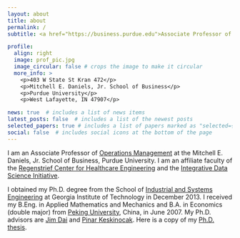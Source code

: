 ```yaml
---
layout: about
title: about
permalink: /
subtitle: <a href="https://business.purdue.edu">Associate Professor of Operations Management

profile:
  align: right
  image: prof_pic.jpg
  image_circular: false # crops the image to make it circular
  more_info: >
    <p>403 W State St Kran 472</p>
    <p>Mitchell E. Daniels, Jr. School of Business</p>
    <p>Purdue University</p>
    <p>West Lafayette, IN 47907</p>

news: true  # includes a list of news items
latest_posts: false  # includes a list of the newest posts
selected_papers: true # includes a list of papers marked as "selected={true}"
social: false  # includes social icons at the bottom of the page
---
```


<!-- Write your biography here. Tell the world about yourself. Link to your favorite [subreddit](http://reddit.com). You can put a picture in, too. The code is already in, just name your picture `prof_pic.jpg` and put it in the `img/` folder.

Put your address / P.O. box / other info right below your picture. You can also disable any of these elements by editing `profile` property of the YAML header of your `_pages/about.md`. Edit `_bibliography/papers.bib` and Jekyll will render your [publications page](/al-folio/publications/) automatically.

Link to your social media connections, too. This theme is set up to use [Font Awesome icons](http://fortawesome.github.io/Font-Awesome/) and [Academicons](https://jpswalsh.github.io/academicons/), like the ones below. Add your Facebook, Twitter, LinkedIn, Google Scholar, or just disable all of them. -->

I am an Associate Professor of [Operations Management](https://business.purdue.edu/academics/Operations/) at the Mitchell E. Daniels, Jr. School of Business, Purdue University. I am an affiliate faculty of the [Regenstrief Center for Healthcare Engineering](https://www.purdue.edu/research/rche/) and the [Integrative Data Science Initiative]().


I obtained my Ph.D. degree from the School of [Industrial and Systems Engineering](https://www.isye.gatech.edu/) at Georgia Institute of Technology in December 2013. I received my B.Eng. in Applied Mathematics and Mechanics and B.A. in Economics (double major) from [Peking University](http://english.pku.edu.cn/), China, in June 2007. My Ph.D. advisors are [Jim Dai](https://people.orie.cornell.edu/jdai/) and [Pinar Keskinocak](https://www.isye.gatech.edu/users/pinar-keskinocak). Here is a copy of my [Ph.D. thesis](https://web.ics.purdue.edu/~shi178/Pengyi_Shi_phd_thesis.pdf).
